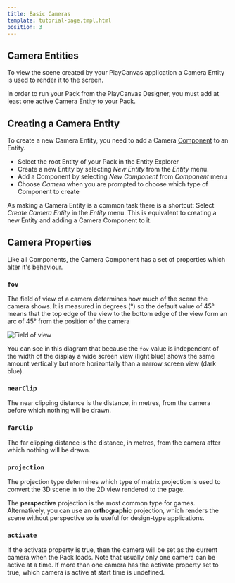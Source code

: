 ```yaml
---
title: Basic Cameras
template: tutorial-page.tmpl.html
position: 3
---
```


## Camera Entities

To view the scene created by your PlayCanvas application a Camera Entity is used to render it to the screen.

In order to run your Pack from the PlayCanvas Designer, you must add at least one active Camera Entity to your Pack.

## Creating a Camera Entity

To create a new Camera Entity, you need to add a Camera [Component][component] to an Entity.

* Select the root Entity of your Pack in the Entity Explorer
* Create a new Entity by selecting *New Entity* from the *Entity* menu.
* Add a Component by selecting *New Component* from *Component* menu
* Choose *Camera* when you are prompted to choose which type of Component to create

As making a Camera Entity is a common task there is a shortcut: Select *Create Camera Entity* in the *Entity* menu.
This is equivalent to creating a new Entity and adding a Camera Component to it.

## Camera Properties

Like all Components, the Camera Component has a set of properties which alter it's behaviour.

### `fov`

The field of view of a camera determines how much of the scene the camera shows. It is measured in degrees (°) so the default value of 45° means that the top edge of the view to the bottom edge of the view form an arc of 45° from the position of the camera

![Field of view](/images/platform/field_of_view.png)

You can see in this diagram that because the `fov` value is independent of the width of the display a wide screen view (light blue) shows the same amount vertically but more horizontally than a narrow screen view (dark blue).

### `nearClip`

The near clipping distance is the distance, in metres, from the camera before which nothing will be drawn.

### `farClip`

The far clipping distance is the distance, in metres, from the camera after which nothing will be drawn.

### `projection`

The projection type determines which type of matrix projection is used to convert the 3D scene in to the 2D view rendered to the page.

The **perspective** projection is the most common type for games. Alternatively, you can use an **orthographic** projection, which renders the scene without perspective so is useful for design-type applications.

### `activate`

If the activate property is true, then the camera will be set as the current camera when the Pack loads. Note that usually only one camera can be active at a time. If more than one camera has the activate property set to true, which camera is active at start time is undefined.


[component]: /user-manual/glossary#component

